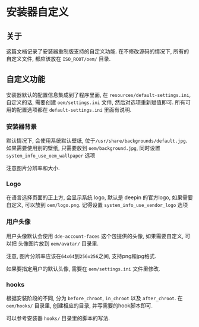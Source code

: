 # 安装器自定义

## 关于
这篇文档记录了安装器重制版支持的自定义功能.
在不修改源码的情况下, 所有的自定义文件, 都应该放在 `ISO_ROOT/oem/` 目录.

## 自定义功能
安装器默认的配置信息集成到了程序里面, 在 `resources/default-settings.ini`,
自定义的话, 需要创建 `oem/settings.ini` 文件, 然后对选项重新赋值即可.
所有可用的配置选项都在 `default-settings.ini` 里面有说明.


### 安装器背景
默认情况下, 会使用系统默认壁纸, 位于`/usr/share/backgrounds/default.jpg`.
如果需要使用别的壁纸, 只需要放到 `oem/background.jpg`, 同时设置
 `system_info_use_oem_wallpaper` 选项

注意图片分辨率和大小.


### Logo
在语言选择页面的正上方, 会显示系统 logo, 默认是 deepin 的官方logo, 如果需要
自定义, 可以放到 `oem/logo.png`. 记得设置 `system_info_use_vendor_logo` 选项


### 用户头像
用户头像默认会使用 `dde-account-faces` 这个包提供的头像, 如果需要自定义, 可以把
头像图片放到 `oem/avatar/` 目录里.

注意, 图片分辨率应该在`64x64`到`256x256`之间, 支持png和jpg格式.

如果要指定用户的默认头像, 需要在 `oem/settings.ini` 文件里修改.


### hooks
根据安装阶段的不同, 分为 `before_chroot`, `in_chroot` 以及 `after_chroot`.
在 `oem/hooks/` 目录里, 创建相应的目录, 并写需要的hook脚本即可.

可以参考安装器 `hooks/` 目录里的脚本的写法.
